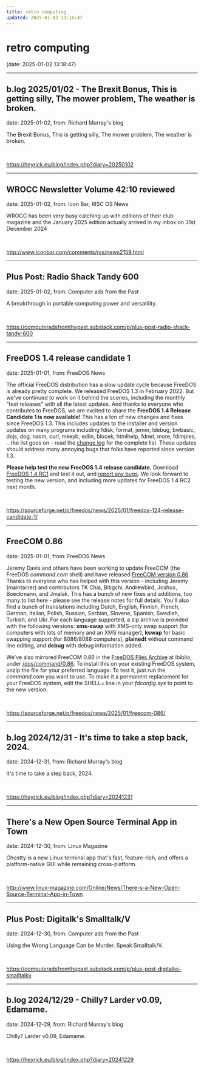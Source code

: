 ```yaml
---
title: retro computing
updated: 2025-01-02 13:18:47
---
```


# retro computing

(date: 2025-01-02 13:18:47)

---

## b.log 2025/01/02 - The Brexit Bonus, This is getting silly, The mower problem, The weather is broken.

date: 2025-01-02, from: Richard Murray's blog

The Brexit Bonus, This is getting silly, The mower problem, The weather is broken. 

<br> 

<https://heyrick.eu/blog/index.php?diary=20250102>

---

## WROCC Newsletter Volume 42:10 reviewed

date: 2025-01-02, from: Icon Bar, RISC OS News

WROCC has been very busy catching up with editions of their club magazine and the January 2025 edition actually arrived in my inbox on 31st December 2024 

<br> 

<http://www.iconbar.com/comments/rss/news2159.html>

---

## Plus Post: Radio Shack Tandy 600

date: 2025-01-02, from: Computer ads from the Past

A breakthrough in portable computing power and versatility. 

<br> 

<https://computeradsfromthepast.substack.com/p/plus-post-radio-shack-tandy-600>

---

## FreeDOS 1.4 release candidate 1

date: 2025-01-01, from: FreeDOS News

<div class="markdown_content"><p>The official FreeDOS distribution has a slow update cycle because FreeDOS is already pretty complete. We released FreeDOS 1.3 in February 2022. But we've continued to work on it behind the scenes, including the monthly "test releases" with all the latest updates. And thanks to everyone who contributes to FreeDOS, we are excited to share the <strong>FreeDOS 1.4 Release Candidate 1 is now available!</strong> This has a ton of new changes and fixes since FreeDOS 1.3. This includes updates to the installer and version updates on many programs including fdisk, format, jemm, ldebug, bwbasic, dojs, dog, nasm, curl, mkeyb, edlin, blocek, htmlhelp, fdnet, more, fdimples, .. the list goes on - read the <a class="" href="https://www.ibiblio.org/pub/micro/pc-stuff/freedos/files/distributions/test/changes.log" rel="nofollow">change log</a> for the complete list. These updates should address many annoying bugs that folks have reported since version 1.3.</p>
<p><strong>Please help test the new FreeDOS 1.4 release candidate.</strong> Download <a class="" href="https://www.ibiblio.org/pub/micro/pc-stuff/freedos/files/distributions/test/" rel="nofollow">FreeDOS 1.4 RC1</a> and test it out, and <a class="" href="https://www.freedos.org/bugs/" rel="nofollow">report any bugs</a>. We look forward to testing the new version, and including more updates for FreeDOS 1.4 RC2 next month.</p></div> 

<br> 

<https://sourceforge.net/p/freedos/news/2025/01/freedos-124-release-candidate-1/>

---

## FreeCOM 0.86

date: 2025-01-01, from: FreeDOS News

<div class="markdown_content"><p>Jeremy Davis and others have been working to update FreeCOM (the FreeDOS <em>command.com</em> shell) and have released <a class="" href="https://github.com/FDOS/freecom/releases/tag/com086" rel="nofollow">FreeCOM version 0.86</a>. Thanks to everyone who has helped with this version - including Jeremy (maintainer) and contributors TK Chia, Bitigchi, Andrewbird, Joshux, Boeckmann, and Jmalak. This has a bunch of new fixes and additions, too many to list here - please see the release notes for full details. You'll also find a bunch of translations including Dutch, English, Finnish, French, German, Italian, Polish, Russian, Serbian, Slovene, Spanish, Swedish, Turkish, and Ukr. For each language supported, a zip archive is provided with the following versions: <strong>xms-swap</strong> with XMS-only swap support (for computers with lots of memory and an XMS manager), <strong>kswap</strong> for basic swapping support (for 8086/8088 computers), <strong>plainedt</strong> without command line editing, and <strong>debug</strong> with debug information added.</p>
<p>We've also mirrored FreeCOM 0.86 in the <a class="" href="https://www.ibiblio.org/pub/micro/pc-stuff/freedos/files/" rel="nofollow">FreeDOS Files Archive</a> at Ibiblio, under <a class="" href="https://www.ibiblio.org/pub/micro/pc-stuff/freedos/files/dos/command/0.86/" rel="nofollow">/dos/command/0.86</a>. To install this on your existing FreeDOS system, unzip the file for your preferred language. To test it, just run the <em>command.com</em> you want to use. To make it a permanent replacement for your FreeDOS system, edit the SHELL= line in your <em>fdconfig.sys</em> to point to the new version.</p></div> 

<br> 

<https://sourceforge.net/p/freedos/news/2025/01/freecom-086/>

---

## b.log 2024/12/31 - It's time to take a step back, 2024.

date: 2024-12-31, from: Richard Murray's blog

It's time to take a step back, 2024. 

<br> 

<https://heyrick.eu/blog/index.php?diary=20241231>

---

## There's a New Open Source Terminal App in Town

date: 2024-12-30, from: Linux Magazine

<p>Ghostty is a new Linux terminal app that's fast, feature-rich, and offers a platform-native GUI while remaining cross-platform.</p> 

<br> 

<http://www.linux-magazine.com/Online/News/There-s-a-New-Open-Source-Terminal-App-in-Town>

---

## Plus Post: Digitalk's Smalltalk/V

date: 2024-12-30, from: Computer ads from the Past

Using the Wrong Language Can be Murder. Speak Smalltalk/V. 

<br> 

<https://computeradsfromthepast.substack.com/p/plus-post-digitalks-smalltalkv>

---

## b.log 2024/12/29 - Chilly? Larder v0.09, Edamame.

date: 2024-12-29, from: Richard Murray's blog

Chilly? Larder v0.09, Edamame. 

<br> 

<https://heyrick.eu/blog/index.php?diary=20241229>

